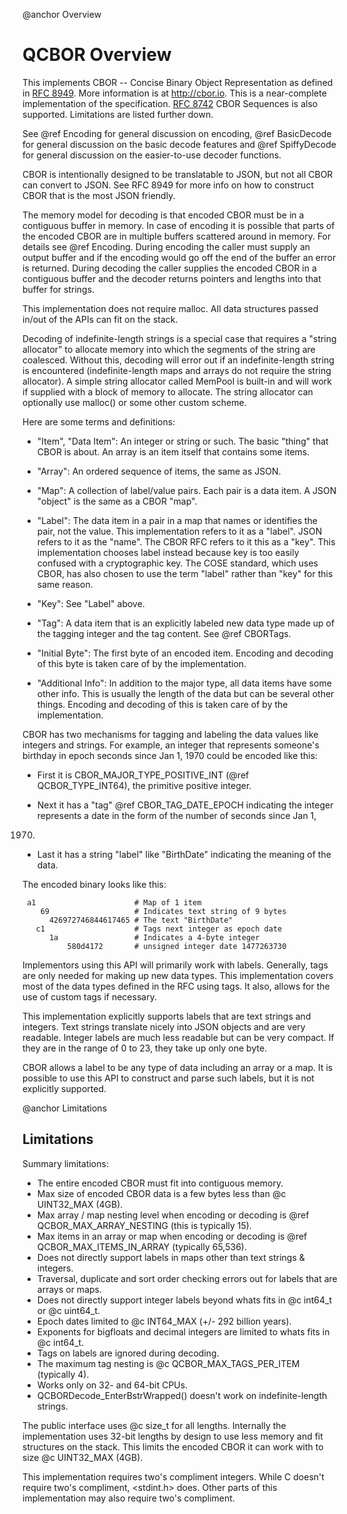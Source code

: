@anchor Overview

# QCBOR Overview

This implements CBOR -- Concise Binary Object Representation as
defined in [RFC 8949](https://www.rfc-editor.org/rfc/rfc8949.html).
More information is at http://cbor.io.  This is a near-complete
implementation of the specification.
[RFC 8742](https://www.rfc-editor.org/rfc/rfc8742.html) CBOR Sequences is
also supported. Limitations are listed further down.

See @ref Encoding for general discussion on encoding,
@ref BasicDecode for general discussion on the basic decode features
and @ref SpiffyDecode for general discussion on the easier-to-use
decoder functions.

CBOR is intentionally designed to be translatable to JSON, but not
all CBOR can convert to JSON. See RFC 8949 for more info on how to
construct CBOR that is the most JSON friendly.

The memory model for decoding is that encoded CBOR must be in a
contiguous buffer in memory. In case of encoding it is possible that
parts of the encoded CBOR are in multiple buffers scattered around in
memory. For details see @ref Encoding. During encoding the caller must
supply an output buffer and if the encoding would go off the end of
the buffer an error is returned.  During decoding the caller supplies
the encoded CBOR in a contiguous buffer and the decoder returns
pointers and lengths into that buffer for strings.

This implementation does not require malloc. All data structures
passed in/out of the APIs can fit on the stack.

Decoding of indefinite-length strings is a special case that requires
a "string allocator" to allocate memory into which the segments of
the string are coalesced. Without this, decoding will error out if an
indefinite-length string is encountered (indefinite-length maps and
arrays do not require the string allocator). A simple string
allocator called MemPool is built-in and will work if supplied with a
block of memory to allocate. The string allocator can optionally use
malloc() or some other custom scheme.

Here are some terms and definitions:

- "Item", "Data Item": An integer or string or such. The basic "thing" that
CBOR is about. An array is an item itself that contains some items.

- "Array": An ordered sequence of items, the same as JSON.

- "Map": A collection of label/value pairs. Each pair is a data
item. A JSON "object" is the same as a CBOR "map".

- "Label": The data item in a pair in a map that names or identifies
the pair, not the value. This implementation refers to it as a
"label".  JSON refers to it as the "name". The CBOR RFC refers to it
this as a "key".  This implementation chooses label instead because
key is too easily confused with a cryptographic key. The COSE
standard, which uses CBOR, has also chosen to use the term "label"
rather than "key" for this same reason.

- "Key": See "Label" above.

- "Tag": A data item that is an explicitly labeled new data
type made up of the tagging integer and the tag content.
See @ref CBORTags.

- "Initial Byte": The first byte of an encoded item. Encoding and
decoding of this byte is taken care of by the implementation.

- "Additional Info": In addition to the major type, all data items
have some other info. This is usually the length of the data but can
be several other things. Encoding and decoding of this is taken care
of by the implementation.

CBOR has two mechanisms for tagging and labeling the data values like
integers and strings. For example, an integer that represents
someone's birthday in epoch seconds since Jan 1, 1970 could be
encoded like this:

- First it is CBOR_MAJOR_TYPE_POSITIVE_INT (@ref QCBOR_TYPE_INT64),
the primitive positive integer.

- Next it has a "tag" @ref CBOR_TAG_DATE_EPOCH indicating the integer
represents a date in the form of the number of seconds since Jan 1,
1970.

- Last it has a string "label" like "BirthDate" indicating the
meaning of the data.

The encoded binary looks like this:

     a1                      # Map of 1 item
        69                   # Indicates text string of 9 bytes
          426972746844617465 # The text "BirthDate"
       c1                    # Tags next integer as epoch date
          1a                 # Indicates a 4-byte integer
              580d4172       # unsigned integer date 1477263730

Implementors using this API will primarily work with
labels. Generally, tags are only needed for making up new data
types. This implementation covers most of the data types defined in
the RFC using tags. It also, allows for the use of custom tags if
necessary.

This implementation explicitly supports labels that are text strings
and integers. Text strings translate nicely into JSON objects and are
very readable.  Integer labels are much less readable but can be very
compact. If they are in the range of 0 to 23, they take up only one
byte.

CBOR allows a label to be any type of data including an array or a
map. It is possible to use this API to construct and parse such
labels, but it is not explicitly supported.

@anchor Limitations

## Limitations

Summary limitations:
- The entire encoded CBOR must fit into contiguous memory.
- Max size of encoded CBOR data is a few bytes less than
  @c UINT32_MAX (4GB).
- Max array / map nesting level when encoding or decoding is
  @ref QCBOR_MAX_ARRAY_NESTING (this is typically 15).
- Max items in an array or map when encoding or decoding is
  @ref QCBOR_MAX_ITEMS_IN_ARRAY (typically 65,536).
- Does not directly support labels in maps other than text strings & integers.
- Traversal, duplicate and sort order checking errors out for labels that are arrays or maps.
- Does not directly support integer labels beyond whats fits in @c int64_t
  or @c uint64_t.
- Epoch dates limited to @c INT64_MAX (+/- 292 billion years).
- Exponents for bigfloats and decimal integers are limited to whats fits in
  @c int64_t.
- Tags on labels are ignored during decoding.
- The maximum tag nesting is @c QCBOR_MAX_TAGS_PER_ITEM (typically 4).
- Works only on 32- and 64-bit CPUs.
- QCBORDecode_EnterBstrWrapped() doesn't work on indefinite-length strings.

The public interface uses @c size_t for all lengths. Internally the
implementation uses 32-bit lengths by design to use less memory and
fit structures on the stack. This limits the encoded CBOR it can
work with to size @c UINT32_MAX (4GB).

This implementation requires two's compliment integers. While
C doesn't require two's compliment, <stdint.h> does. Other
parts of this implementation may also require two's compliment.
 
